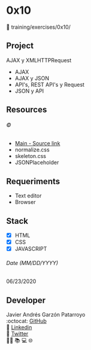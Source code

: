 # 0x10
:open_file_folder: training/exercises/0x10/

## Project
AJAX y XMLHTTPRequest
* AJAX
* AJAX y JSON
* API's, REST API's y Request
* JSON y API

## Resources
###### :copyright:
* [Main - Source link](https://www.udemy.com/share/101Z6UAEEcdF5VRno=/)
* normalize.css
* skeleton.css
* JSONPlaceholder

## Requeriments
* Text editor
* Browser

## Stack
* [x] HTML
* [x] CSS
* [x] JAVASCRIPT

###### Date (MM/DD/YYYY)
06/23/2020

## Developer
Javier Andrés Garzón Patarroyo  
:octocat: [GitHub](https://github.com/javierandresgp/)  
:link: [Linkedin](https://www.linkedin.com/in/javierandresgp/)  
:link: [Twitter](https://twitter.com/javierandresgp0)  
:man_technologist: :books: :computer: :globe_with_meridians: